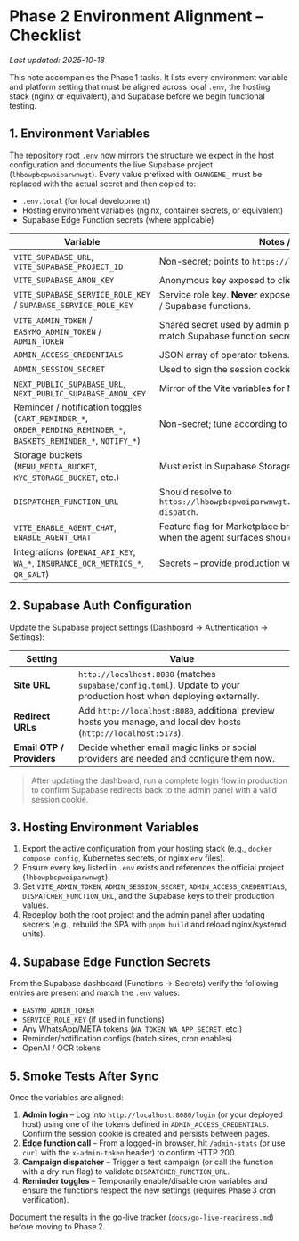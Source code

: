 # Phase 2 Environment Alignment – Checklist

_Last updated: 2025-10-18_

This note accompanies the Phase 1 tasks. It lists every environment variable and platform setting that must be aligned across local `.env`, the hosting stack (nginx or equivalent), and Supabase before we begin functional testing.

## 1. Environment Variables

The repository root `.env` now mirrors the structure we expect in the host configuration and
documents the live Supabase project (`lhbowpbcpwoiparwnwgt`). Every value
prefixed with `CHANGEME_` must be replaced with the actual secret and then
copied to:

- `.env.local` (for local development)  
- Hosting environment variables (nginx, container secrets, or equivalent)
- Supabase Edge Function secrets (where applicable)

| Variable | Notes / Where Used |
| --- | --- |
| `VITE_SUPABASE_URL`, `VITE_SUPABASE_PROJECT_ID` | Non-secret; points to `https://lhbowpbcpwoiparwnwgt.supabase.co`. |
| `VITE_SUPABASE_ANON_KEY` | Anonymous key exposed to client. |
| `VITE_SUPABASE_SERVICE_ROLE_KEY` / `SUPABASE_SERVICE_ROLE_KEY` | Service role key. **Never** expose to browsers. Only server-side hosts / Supabase functions. |
| `VITE_ADMIN_TOKEN` / `EASYMO_ADMIN_TOKEN` / `ADMIN_TOKEN` | Shared secret used by admin panel to call edge functions. Must match Supabase function secret `EASYMO_ADMIN_TOKEN`. |
| `ADMIN_ACCESS_CREDENTIALS` | JSON array of operator tokens. Required for admin login. |
| `ADMIN_SESSION_SECRET` | Used to sign the session cookie. |
| `NEXT_PUBLIC_SUPABASE_URL`, `NEXT_PUBLIC_SUPABASE_ANON_KEY` | Mirror of the Vite variables for Next.js compatibility. |
| Reminder / notification toggles (`CART_REMINDER_*`, `ORDER_PENDING_REMINDER_*`, `BASKETS_REMINDER_*`, `NOTIFY_*`) | Non-secret; tune according to production requirements. |
| Storage buckets (`MENU_MEDIA_BUCKET`, `KYC_STORAGE_BUCKET`, etc.) | Must exist in Supabase Storage or pages will fail. |
| `DISPATCHER_FUNCTION_URL` | Should resolve to `https://lhbowpbcpwoiparwnwgt.supabase.co/functions/v1/campaign-dispatch`. |
| `VITE_ENABLE_AGENT_CHAT`, `ENABLE_AGENT_CHAT` | Feature flag for Marketplace broker/support chat previews. Enable when the agent surfaces should be visible. |
| Integrations (`OPENAI_API_KEY`, `WA_*`, `INSURANCE_OCR_METRICS_*`, `QR_SALT`) | Secrets – provide production versions. |

## 2. Supabase Auth Configuration

Update the Supabase project settings (Dashboard → Authentication → Settings):

| Setting | Value |
| --- | --- |
| **Site URL** | `http://localhost:8080` (matches `supabase/config.toml`). Update to your production host when deploying externally. |
| **Redirect URLs** | Add `http://localhost:8080`, additional preview hosts you manage, and local dev hosts (`http://localhost:5173`). |
| **Email OTP / Providers** | Decide whether email magic links or social providers are needed and configure them now. |

> After updating the dashboard, run a complete login flow in production to confirm Supabase redirects back to the admin panel with a valid session cookie.

## 3. Hosting Environment Variables

1. Export the active configuration from your hosting stack (e.g., `docker compose config`, Kubernetes secrets, or nginx `env` files).
2. Ensure every key listed in `.env` exists and references the official project (`lhbowpbcpwoiparwnwgt`).
3. Set `VITE_ADMIN_TOKEN`, `ADMIN_SESSION_SECRET`, `ADMIN_ACCESS_CREDENTIALS`, `DISPATCHER_FUNCTION_URL`, and the Supabase keys to their production values.
4. Redeploy both the root project and the admin panel after updating secrets (e.g., rebuild the SPA with `pnpm build` and reload nginx/systemd units).

## 4. Supabase Edge Function Secrets

From the Supabase dashboard (Functions → Secrets) verify the following entries are present and match the `.env` values:

- `EASYMO_ADMIN_TOKEN`  
- `SERVICE_ROLE_KEY` (if used in functions)  
- Any WhatsApp/META tokens (`WA_TOKEN`, `WA_APP_SECRET`, etc.)  
- Reminder/notification configs (batch sizes, cron enables)  
- OpenAI / OCR tokens

## 5. Smoke Tests After Sync

Once the variables are aligned:

1. **Admin login** – Log into `http://localhost:8080/login` (or your deployed host) using one of the tokens defined in `ADMIN_ACCESS_CREDENTIALS`. Confirm the session cookie is created and persists between pages.
2. **Edge function call** – From a logged-in browser, hit `/admin-stats` (or use `curl` with the `x-admin-token` header) to confirm HTTP 200.  
3. **Campaign dispatcher** – Trigger a test campaign (or call the function with a dry-run flag) to validate `DISPATCHER_FUNCTION_URL`.  
4. **Reminder toggles** – Temporarily enable/disable cron variables and ensure the functions respect the new settings (requires Phase 3 cron verification).

Document the results in the go-live tracker (`docs/go-live-readiness.md`) before moving to Phase 2.
